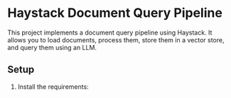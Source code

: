 # Haystack Document Query Pipeline

This project implements a document query pipeline using Haystack. It allows you to load documents, process them, store them in a vector store, and query them using an LLM.

## Setup

1. Install the requirements: 